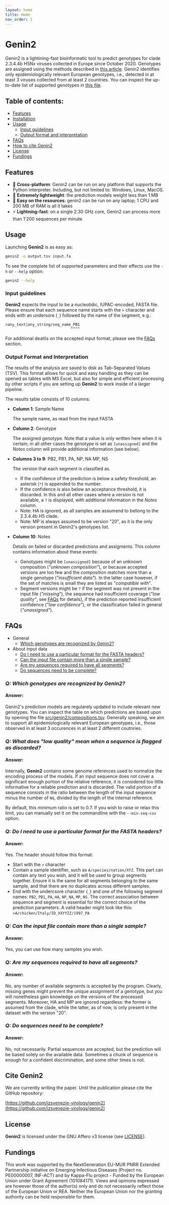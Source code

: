 ```yaml
---
layout: home
title: Home
nav_order: 1
---
```


# Genin2

Genin2 is a lightining-fast bioinformatic tool to predict genotypes for clade 2.3.4.4b H5Nx viruses collected in Europe since October 2020. Genotypes are assigned using the methods described in [this article](https://doi.org/10.1093/ve/veae027). Genin2 identifies only epidemiologically relevant European genotypes, i.e., detected in at least 3 viruses collected from at least 2 countries. You can inspect the up-to-date list of supported genotypes in [this file](src/genin2/compositions.tsv).

## Table of contents:

- [Features](#features)
- [Installation](./install)
- [Usage](#usage)
  - [Input guidelines](#input-guidelines)
  - [Output format and interpretation](#output-format-and-interpretation)
- [FAQs](#faqs)
- [How to cite Genin2](#cite-genin2)
- [License](#license)
- [Fundings](#fundings)

## Features

- :penguin: **Cross-platform**: Genin2 can be run on any platform that supports the Python interpreter. Including, but not limited to: Windows, Linux, MacOS.
- :balloon: **Extremely lightweight**: the prediction models weight less than 1 MB
- :cherry_blossom: **Easy on the resources**: genin2 can be run on any laptop; 1 CPU and 200 MB of RAM is all it takes
- :zap: **Lightning-fast**: on a single 2.30 GHz core, Genin2 can process more than 1'200 sequences per minute


## Usage

Launching **Genin2** is as easy as:

```sh
genin2 -o output.tsv input.fa
```

To see the complete list of supported parameters and their effects use the `-h` or `--help` option:

```sh
genin2 --help
```

### Input guidelines

**Genin2** expects the input to be a nucleotidic, IUPAC-encoded, FASTA file. Please ensure that each sequence name starts with the `>` character and ends with an undersore (`_`) followed by the name of the segment, e.g.:
```
>any_text|any_string/seq_name_PB1
                             ^^^^
```
For additional deatils on the accepted input format, please see the [FAQs](#faqs) section.

### Output Format and Interpretation

The results of the analysis are saved to disk as Tab-Separated Values (TSV). This format allows for quick and easy handling as they can be opened as tables with MS Excel, but also for simple and efficient processing by other scripts if you are setting up **Genin2** to work inside of a larger pipeline.

The results table consists of 10 columns:
- **Column 1**: Sample Name

  The sample name, as read from the input FASTA

- **Column 2**: Genotype

  The assigned genotype. Note that a value is only written here when it is certain; in all other cases the genotype is set as `[unassigned]` and the *Notes* column will provide additional information (see below).

- **Columns 3 to 9**: PB2, PB1, PA, NP, NA MP, NS

  The version that each segment is classified as.
  - If the confidence of the prediction is below a safety threshold, an asterisk (`*`) is appended to the number.
  - If the confidence is also below an acceptance threshold, it is discarded. In this and all other cases where a version is not available, a `?` is displayed, with additional information in the *Notes* column.
  - Note: HA is ignored, as all samples are assumend to bellong to the 2.3.4.4b H5 clade.
  - Note: MP is always assumed to be version "20", as it is the only version present in Genin2's genotypes list.

- **Column 10**: Notes

  Details on failed or discarded predictions and assigments. This column contains information about these events:
  - Genotypes might be `[unassigned]` because of an unknown composition (*"unknown composition"*), or because accepted versions are too few and the composition matches more than a single genotype (*"insufficient data"*). In the latter case however, if the set of matches is small they are listed as "*compatible with*".
  - Segment versions might be `?` if the segment was not present in the input file (*"missing*"), the sequence had insufficient coverage (*"low quality"*, see [FAQs](#faqs) for details), if the prediction reported insufficient confidence (*"low confidence*"), or the classification failed in general (*"unassigned"*).

## FAQs

- General
  - [Which genotypes are recognized by Genin2?](#q-which-genotypes-are-recognized-by-genin2)
- About input data
  - [Do I need to use a particular format for the FASTA headers?](#q-do-i-need-to-use-a-particular-format-for-the-fasta-headers)
  - [Can the input file contain more than a single sample?](#q-can-the-input-file-contain-more-than-a-single-sample)
  - [Are my sequences required to have all segments?](#q-are-my-sequences-required-to-have-all-segments)
  - [Do sequences need to be complete?](#q-do-sequences-need-to-be-complete)


### *Q: Which genotypes are recognized by Genin2?*
#### Answer:

Genin2's prediction models are regularely updated to include relevant new genotypes. You can inspect the table on which predictions are based upon by opening the file [src/genin2/compositions.tsv](src/genin2/compositions.tsv). Generally speaking, we aim to support all epidemiologically relevant European genotypes, i.e., those observed in at least 3 occurences in at least 2 different coutnries.

### *Q: What does "low quality" mean when a sequence is flagged as discarded?*
#### Answer:

Internally, **Genin2** contains some genome references used to normalize the encoding process of the models. If an input sequence does not cover a significant enough portion of the relative reference, it is considered too little informative for a reliable prediction and is discarded. The valid portion of a sequence consists in the ratio between the length of the input sequence minus the number of `N`s, divided by the length of the internal reference.

By default, this minimum ratio is set to 0.7. If you wish to raise or relax this limit, you can manually set it on the commandline with the `--min-seq-cov` option.

### *Q: Do I need to use a particular format for the FASTA headers?*
#### Answer:

Yes. The header should follow this format:
- Start with the `>` character
- Contain a sample identifier, such as `A/species/nation/XYZ`. This part can contain any text you wish, and it will be used to group segments together. Ensure it is the same for all segments belonging to the same sample, and that there are no duplicates across different samples.
- End with the undercsore character (`_`) and one of the following segment names: `PB2`, `PB1`, `PA`, `HA`, `NP`, `NA`, `MP`, `NS`. The correct association between sequence and segment is essential for the correct choice of the prediction parameters.
A valid header might look like this: `>A/chicken/Italy/ID_XXYYZZ/1997_PA`


### *Q: Can the input file contain more than a single sample?*
#### Answer:
  
Yes, you can use how many samples you wish.

### *Q: Are my sequences required to have all segments?*
#### Answer:

No, any number of available segments is accepted by the program. Clearly, missing genes might prevent the unique assignment of a genotype, but you will nonetheless gain knowledge on the versions of the processed segments. Moreover, HA and MP are ignored regardless: the former is assumed from the clade, while the latter, as of now, is only present in the dataset with the version "20".

### *Q: Do sequences need to be complete?*
#### Answer:

No, not necessarily. Partial sequences are accepted, but the prediction will be based solely on the available data. Sometimes a chunk of sequence is enough for a confident discrimination, and some other times is not.

## Cite Genin2

We are currently writing the paper.
Until the publication please cite the GitHub repository:

[https://github.com/izsvenezie-virology/genin2](https://github.com/izsvenezie-virology/genin2)

## License

**Genin2** is licensed under the GNU Affero v3 license (see [LICENSE](LICENSE)).


## Fundings

This work was supported by the NextGeneration EU-MUR PNRR Extended Partnership initiative on Emerging Infectious Diseases (Project no. PE00000007, INF-ACT) and by Kappa-Flu project - Funded by the European Union under Grant Agreement (101084171). Views and opinions expressed are however those of the author(s) only and do not necessarily reflect those of the European Union or REA. Neither the European Union nor the granting authority can be held responsible for them.
